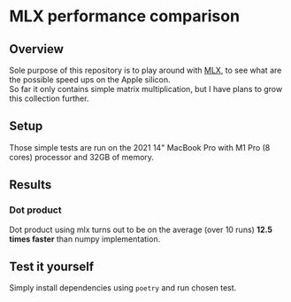 # MLX performance comparison

## Overview

Sole purpose of this repository is to play around with [MLX](https://ml-explore.github.io/mlx/build/html/index.html), to see what are the possible speed ups on the Apple silicon.  
So far it only contains simple matrix multiplication, but I have plans to grow this collection further.

## Setup

Those simple tests are run on the 2021 14" MacBook Pro with M1 Pro (8 cores) processor and 32GB of memory.

## Results

### Dot product

Dot product using mlx turns out to be on the average (over 10 runs) **12.5 times faster** than numpy implementation.

## Test it yourself

Simply install dependencies using `poetry` and run chosen test.
